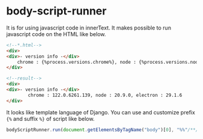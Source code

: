 # body-script-runner
It is for using javascript code in innerText. It makes possible to run javascript code on the HTML like below.
```html
<!--*.html-->
<div>
<div>- version info -</div>
    chrome : {%process.versions.chrome%}, node : {%process.versions.node%}, electron : {%process.versions.electron%}
</div>
```
```html
<!--result-->
<div>
<div>- version info -</div>
        chrome : 122.0.6261.139, node : 20.9.0, electron : 29.1.6
</div>
```

It looks like template language of Django. You can use and customize prefix `{%` and suffix `%}` of script like below.
```javascript
bodyScriptRunner.run(document.getElementsByTagName("body")[0], "%%"/**/, "##"/**/)
```
